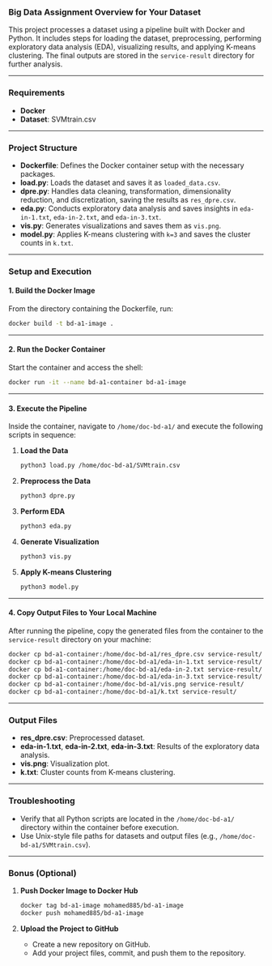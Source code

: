 ### Big Data Assignment Overview for Your Dataset

This project processes a dataset using a pipeline built with Docker and Python. It includes steps for loading the dataset, preprocessing, performing exploratory data analysis (EDA), visualizing results, and applying K-means clustering. The final outputs are stored in the `service-result` directory for further analysis.

---

### **Requirements**
- **Docker**
- **Dataset**: SVMtrain.csv

---

### **Project Structure**
- **Dockerfile**: Defines the Docker container setup with the necessary packages.
- **load.py**: Loads the dataset and saves it as `loaded_data.csv`.
- **dpre.py**: Handles data cleaning, transformation, dimensionality reduction, and discretization, saving the results as `res_dpre.csv`.
- **eda.py**: Conducts exploratory data analysis and saves insights in `eda-in-1.txt`, `eda-in-2.txt`, and `eda-in-3.txt`.
- **vis.py**: Generates visualizations and saves them as `vis.png`.
- **model.py**: Applies K-means clustering with `k=3` and saves the cluster counts in `k.txt`.

---

### **Setup and Execution**

#### 1. **Build the Docker Image**
From the directory containing the Dockerfile, run:
```bash
docker build -t bd-a1-image .
```

---

#### 2. **Run the Docker Container**
Start the container and access the shell:
```bash
docker run -it --name bd-a1-container bd-a1-image
```

---

#### 3. **Execute the Pipeline**
Inside the container, navigate to `/home/doc-bd-a1/` and execute the following scripts in sequence:

1. **Load the Data**  
   ```bash
   python3 load.py /home/doc-bd-a1/SVMtrain.csv
   ```

2. **Preprocess the Data**
   ```bash
   python3 dpre.py
   ```

3. **Perform EDA**
   ```bash
   python3 eda.py
   ```

4. **Generate Visualization**
   ```bash
   python3 vis.py
   ```

5. **Apply K-means Clustering**
   ```bash
   python3 model.py
   ```

---

#### 4. **Copy Output Files to Your Local Machine**
After running the pipeline, copy the generated files from the container to the `service-result` directory on your machine:
```bash
docker cp bd-a1-container:/home/doc-bd-a1/res_dpre.csv service-result/
docker cp bd-a1-container:/home/doc-bd-a1/eda-in-1.txt service-result/
docker cp bd-a1-container:/home/doc-bd-a1/eda-in-2.txt service-result/
docker cp bd-a1-container:/home/doc-bd-a1/eda-in-3.txt service-result/
docker cp bd-a1-container:/home/doc-bd-a1/vis.png service-result/
docker cp bd-a1-container:/home/doc-bd-a1/k.txt service-result/
```

---

### **Output Files**
- **res_dpre.csv**: Preprocessed dataset.
- **eda-in-1.txt**, **eda-in-2.txt**, **eda-in-3.txt**: Results of the exploratory data analysis.
- **vis.png**: Visualization plot.
- **k.txt**: Cluster counts from K-means clustering.

---

### **Troubleshooting**
- Verify that all Python scripts are located in the `/home/doc-bd-a1/` directory within the container before execution.
- Use Unix-style file paths for datasets and output files (e.g., `/home/doc-bd-a1/SVMtrain.csv`).

---

### **Bonus (Optional)**

1. **Push Docker Image to Docker Hub**  
   ```bash
   docker tag bd-a1-image mohamed885/bd-a1-image
   docker push mohamed885/bd-a1-image
   ```

2. **Upload the Project to GitHub**  
   - Create a new repository on GitHub.
   - Add your project files, commit, and push them to the repository.
